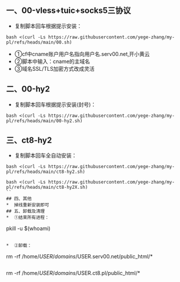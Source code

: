 ## 一、00-vless+tuic+socks5三协议
* 复制脚本回车根据提示安装：
```
bash <(curl -Ls https://raw.githubusercontent.com/yege-zhang/my-pl/refs/heads/main/00.sh)
```
* ①cf中cname账户用户名指向用户名.serv00.net,开小黄云
* ②脚本中输入：cname的主域名
* ③域名SSL/TLS加密方式改成灵活
## 二、00-hy2
* 复制脚本回车根据提示安装(封号)：
```
bash <(curl -Ls https://raw.githubusercontent.com/yege-zhang/my-pl/refs/heads/main/00-hy2.sh)
```
## 三、ct8-hy2
* 复制脚本回车全自动安装：
```
bash <(curl -Ls https://raw.githubusercontent.com/yege-zhang/my-pl/refs/heads/main/ct8-hy2.sh)
```
```
bash <(curl -Ls https://raw.githubusercontent.com/yege-zhang/my-pl/refs/heads/main/ct8-hy2X.sh)
``
## 四、其他
*  掉线重新安装即可
## 五、卸载及清理
*  ①结束所有进程：
```
pkill -u $(whoami)
```

*  ②卸载：
```
rm -rf /home/$USER/domains/$USER.serv00.net/public_html/*
```
```
rm -rf /home/$USER/domains/$USER.ct8.pl/public_html/*
```
